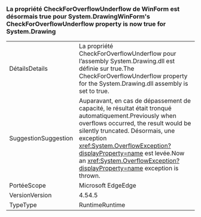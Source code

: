 ### <a name="winforms-checkforoverflowunderflow-property-is-now-true-for-systemdrawing"></a><span data-ttu-id="be105-101">La propriété CheckForOverflowUnderflow de WinForm est désormais true pour System.Drawing</span><span class="sxs-lookup"><span data-stu-id="be105-101">WinForm's CheckForOverflowUnderflow property is now true for System.Drawing</span></span>

|   |   |
|---|---|
|<span data-ttu-id="be105-102">Détails</span><span class="sxs-lookup"><span data-stu-id="be105-102">Details</span></span>|<span data-ttu-id="be105-103">La propriété CheckForOverflowUnderflow pour l’assembly System.Drawing.dll est définie sur true.</span><span class="sxs-lookup"><span data-stu-id="be105-103">The CheckForOverflowUnderflow property for the System.Drawing.dll assembly is set to true.</span></span>|
|<span data-ttu-id="be105-104">Suggestion</span><span class="sxs-lookup"><span data-stu-id="be105-104">Suggestion</span></span>|<span data-ttu-id="be105-105">Auparavant, en cas de dépassement de capacité, le résultat était tronqué automatiquement.</span><span class="sxs-lookup"><span data-stu-id="be105-105">Previously when overflows occurred, the result would be silently truncated.</span></span> <span data-ttu-id="be105-106">Désormais, une exception <xref:System.OverflowException?displayProperty=name> est levée.</span><span class="sxs-lookup"><span data-stu-id="be105-106">Now an <xref:System.OverflowException?displayProperty=name> exception is thrown.</span></span>|
|<span data-ttu-id="be105-107">Portée</span><span class="sxs-lookup"><span data-stu-id="be105-107">Scope</span></span>|<span data-ttu-id="be105-108">Microsoft Edge</span><span class="sxs-lookup"><span data-stu-id="be105-108">Edge</span></span>|
|<span data-ttu-id="be105-109">Version</span><span class="sxs-lookup"><span data-stu-id="be105-109">Version</span></span>|<span data-ttu-id="be105-110">4.5</span><span class="sxs-lookup"><span data-stu-id="be105-110">4.5</span></span>|
|<span data-ttu-id="be105-111">Type</span><span class="sxs-lookup"><span data-stu-id="be105-111">Type</span></span>|<span data-ttu-id="be105-112">Runtime</span><span class="sxs-lookup"><span data-stu-id="be105-112">Runtime</span></span>|

